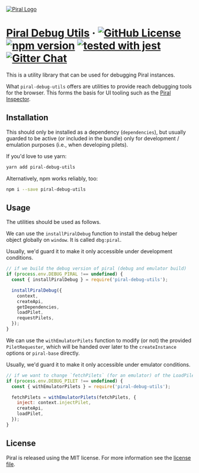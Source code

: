 [![Piral Logo](https://github.com/smapiot/piral/raw/master/docs/assets/logo.png)](https://piral.io)

# [Piral Debug Utils](https://piral.io) &middot; [![GitHub License](https://img.shields.io/badge/license-MIT-blue.svg)](https://github.com/smapiot/piral/blob/master/LICENSE) [![npm version](https://img.shields.io/npm/v/piral-debug-utils.svg?style=flat)](https://www.npmjs.com/package/piral-debug-utils) [![tested with jest](https://img.shields.io/badge/tested_with-jest-99424f.svg)](https://jestjs.io) [![Gitter Chat](https://badges.gitter.im/gitterHQ/gitter.png)](https://gitter.im/piral-io/community)

This is a utility library that can be used for debugging Piral instances.

What `piral-debug-utils` offers are utilities to provide reach debugging tools for the browser. This forms the basis for UI tooling such as the [Piral Inspector](https://github.com/smapiot/piral-inspector).

## Installation

This should only be installed as a dependency (`dependencies`), but usually guarded to be active (or included in the bundle) only for development / emulation purposes (i.e., when developing pilets).

If you'd love to use yarn:

```sh
yarn add piral-debug-utils
```

Alternatively, npm works reliably, too:

```sh
npm i --save piral-debug-utils
```

## Usage

The utilities should be used as follows.

We can use the `installPiralDebug` function to install the debug helper object globally on `window`. It is called `dbg:piral`.

Usually, we'd guard it to make it only accessible under development conditions.

```js
// if we build the debug version of piral (debug and emulator build)
if (process.env.DEBUG_PIRAL !== undefined) {
  const { installPiralDebug } = require('piral-debug-utils');

  installPiralDebug({
    context,
    createApi,
    getDependencies,
    loadPilet,
    requestPilets,
  });
}
```

We can use the `withEmulatorPilets` function to modify (or not) the provided `PiletRequester`, which will be handed over later to the `createInstance` options or `piral-base` directly.

Usually, we'd guard it to make it only accessible under emulator conditions.

```js
// if we want to change `fetchPilets` (for an emulator) of the LoadPiletsOptions
if (process.env.DEBUG_PILET !== undefined) {
  const { withEmulatorPilets } = require('piral-debug-utils');

  fetchPilets = withEmulatorPilets(fetchPilets, {
    inject: context.injectPilet,
    createApi,
    loadPilet,
  });
}
```

## License

Piral is released using the MIT license. For more information see the [license file](./LICENSE).
